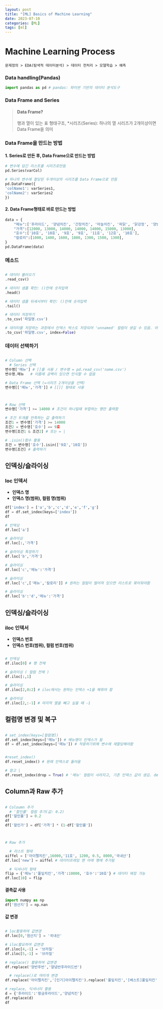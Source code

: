 ```yaml
---
layout: post
title: "[ML] Basics of Machine Learning"
date: 2023-07-10
categories: [ML]
tags: [ml]
---
```








# Machine Learning Process

```
문제정의 > EDA(탐색적 데이터분석) > 데이터 전처리 > 모델학습 > 예측
```

### Data handling(Pandas)

```python
import pandas as pd # pandas: 파이썬 기반의 데이터 분석도구
```

### Data Frame and Series
  > #### Data Frame?
  > 행과 열이 있는 표 형태구조, *시리즈(Series): 하나의 열
  > 시리즈가 2개이상이면 Data Frame을 의미


### Data Frame을 만드는 방법

#### 1. Series로 만든 후, Data Frame으로 만드는 방법
```python
# 변수에 담긴 리스트를 시리즈로만듬
pd.Series(varCol) 

# 하나의 변수에 할당된 두개이상의 시리즈를 Data Frame으로 만듬
pd.DataFrame({
'colName1': varSeries1,
'colName2': varSeries2
})
```

#### 2. Data Frame형태로 바로 만드는 방법

```python
data = {
    "메뉴":['후라이드', '양념치킨', '간장치킨', '마늘치킨', '파닭', '닭강정', '양반후반'],
    "가격":[12000, 13000, 14000, 14000, 14000, 15000, 13000],
    "호수":['10호', '10호', '9호', '9호', '11호', '12호', '10호'],
    "칼로리":[1000, 1400, 1600, 1800, 1300, 1500, 1300],
}
pd.DataFrame(data)
```


### 메소드
```python

# 데이터 불러오기
.read_csv()

# 데이터 샘플 확인: ()안에 숫자입력
.head()

# 데이터 샘플 뒤세서부터 확인: ()안에 숫자입력
.tail()

# 데이터 저장하기
.to_csv('파일명.csv')

# 데이터를 저장하는 과정에서 인덱스 박스도 저장되어 'unnamed' 컬럼이 생길 수 있음. 아래 방법으로 해당 컬럼 사라짐
.to_csv('파일명.csv', index=False)
```

### 데이터 선택하기

```python

# Column 선택
  # Series 선택
변수명['메뉴'] # []를 사용 / 변수명 = pd.read_csv('name.csv')
변수명.메뉴   # 이름에 공백이 있으면 인식할 수 없음

# Data Frame 선택 (=시리즈 2개이상을 선택)
변수명[['메뉴','가격']] # [[]] 형태로 사용



# Row 선택
변수명['가격'] >= 14000 # 조건이 하나일때 부합하는 행만 출력함

# 조건 두개를 만족하는 값 출력하기 
조건1 = 변수명['가격'] >= 14000
조건2 = 변수명['호수'] == 9호
변수명[조건1 & 조건2] # 또는 = |

# .isin()함수 활용
조건 = 변수명['호수'].isin(['9호','10호'])
변수명[조건] # 출력하기
```

## 인덱싱/슬라이싱
### loc 인덱서
- **인덱스 명**
- **인덱스 명(범위), 컬럼 명(범위)**

```python
df['index'] = ['a','b','c','d','e','f','g']
df = df.set_index(keys=['index'])
df

# 인덱싱
df.loc['a']

# 슬라이싱
df.loc[:,'가격']

# 슬라이싱 특정하기
df.loc['b','가격']

# 슬라이싱
df.loc['c','메뉴':'가격']

# 슬라이싱
df.loc['c',['메뉴','칼로리']] # 원하는 컬럼이 떨어져 있으면 리스트로 묶어줘야함

# 슬라이싱
df.loc['b':'d','메뉴':'가격']

```

## 인덱싱/슬라이싱
### iloc 인덱서
- **인덱스 번호**
- **인덱스 번호(범위), 컬럼 번호(범위)**

```python

# 인덱싱
df.iloc[0] # 행 전체

# 슬라이싱 ( 컬럼 전체 )
df.iloc[:,1]

# 슬라이싱
df.iloc[2,0:2] # iloc에서는 원하는 인덱스 +1을 해줘야 함

# 슬라이싱
df.iloc[2,:-1] # 마지막 열을 빼고 싶을 때 -1

```

## 컬럼명 변경 및 복구
```python

# set_index(keys=[컬럼명])
df.set_index(keys=['메뉴']) # 메뉴명이 인덱스가 됨
df = df.set_index(keys=['메뉴']) # 적용하기위해 변수에 재할당해야함


#reset_index()
df.reset_index() # 원래 인덱스로 돌아옴

# 참고 |
df.reset_index(drop = True) # '메뉴' 컬럼이 사라지고, 기존 인덱스 값이 생김. default: (drop = False)

```


## Column과 Raw 추가
```python

# Coloumn 추가
  # '할인률' 컬럼 추가(값: 0.2)
df['할인률'] = 0.2
df
df['할인가'] = df['가격'] * (1-df['할인률'])



# Raw 추가

  # 리스트 형태
aiffel = ['아이펠치킨',16000,'11호', 1200, 0.5, 8000,'국내산']
df.loc['new'] = aiffel # 데이터프레임 맨 아래 행에 추가됨

  # 딕셔너리 형태
flip = {'메뉴':'풀잎치킨','가격':10000, '호수':'10호'} # 데이터 매칭 가능
df.loc[10] = flip
```

#### 결측값 사용

```python
import numpy as np
df['원산지'] = np.nan
```


#### 값 변경
```python

# loc활용하여 값변경
df.loc[0,'원산지'] = '국내산'

# iloc활요하여 값변경
df.iloc[4,-1] = '브라질'
df.iloc[5,-1] = '브라질'

# replace() 활용하여 값변경
df.replace('양반후반','얄념반후라이드반')

  # replace()로 여러개 변경
df.replace('아이펠치킨','[인기]아이펠치킨').replace('풀잎치킨','[베스트]풀잎치킨')

# replace, 딕셔너리 활용
d = {'후라이드':'황금후라이드','양념치킨'}
df.replace(d)
df

```






